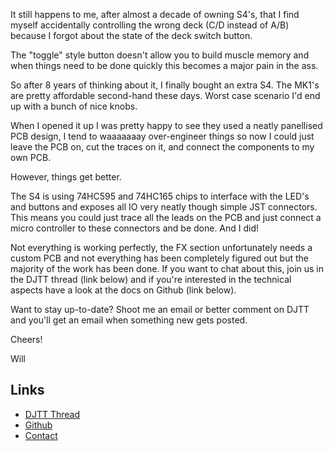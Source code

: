 It still happens to me, after almost a decade of owning S4's, that I find myself accidentally controlling the wrong deck (C/D instead of A/B) because I forgot about the state of the deck switch button.

The "toggle" style button doesn't allow you to build muscle memory and when things need to be done quickly this becomes a major pain in the ass.

So after 8 years of thinking about it, I finally bought an extra S4. The MK1's are pretty affordable second-hand these days. Worst case scenario I'd end up with a bunch of nice knobs.

When I opened it up I was pretty happy to see they used a neatly panellised PCB design, I tend to waaaaaaay over-engineer things so now I could just leave the PCB on, cut the traces on it, and connect the components to my own PCB.

However, things get better.

The S4 is using 74HC595 and 74HC165 chips to interface with the LED's and buttons and exposes all IO very neatly though simple JST connectors. This means you could just trace all the leads on the PCB and just connect a micro controller to these connectors and be done. And I did!

Not everything is working perfectly, the FX section unfortunately needs a custom PCB and not everything has been completely figured out but the majority of the work has been done. If you want to chat about this, join us in the DJTT thread (link below) and if you're interested in the technical aspects have a look at the docs on Github (link below).

Want to stay up-to-date? Shoot me an email or better comment on DJTT and you'll get an email when something new gets posted. 

Cheers!

Will

## Links
- [DJTT Thread](https://forum.djtechtools.com/showthread.php?t=96697)
- [Github](https://github.com/willwillems/KontrolS1)
- [Contact](mailto:s1@willwillems.com)
